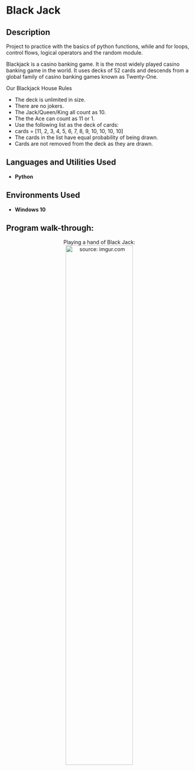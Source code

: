<h1>Black Jack</h1>

<h2>Description</h2>
Project to practice with the basics of python functions, while and for loops, control flows, logical operators and the random module. 
<br />


Blackjack is a casino banking game. It is the most widely played casino banking game in the world. It uses decks of 52 cards and descends from a global family of casino banking games known as Twenty-One. 


Our Blackjack House Rules

- The deck is unlimited in size. 
- There are no jokers. 
- The Jack/Queen/King all count as 10.
- The the Ace can count as 11 or 1.
- Use the following list as the deck of cards:
- cards = [11, 2, 3, 4, 5, 6, 7, 8, 9, 10, 10, 10, 10]
- The cards in the list have equal probability of being drawn.
- Cards are not removed from the deck as they are drawn.


<h2>Languages and Utilities Used</h2>

- <b>Python</b>
  
<h2>Environments Used </h2>

- <b>Windows 10</b>

<h2>Program walk-through:</h2>

<p align="center">
Playing a hand of Black Jack: <br/>
<a href="https://imgur.com/z6X0VzV"><img src="https://i.imgur.com/z6X0VzV.jpg" title="source: imgur.com"height="60%" width="60%" /></a>
